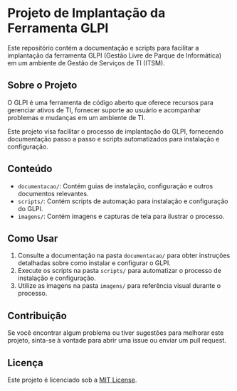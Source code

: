 # Projeto de Implantação da Ferramenta GLPI

Este repositório contém a documentação e scripts para facilitar a implantação da ferramenta GLPI (Gestão Livre de Parque de Informática) em um ambiente de Gestão de Serviços de TI (ITSM).

## Sobre o Projeto

O GLPI é uma ferramenta de código aberto que oferece recursos para gerenciar ativos de TI, fornecer suporte ao usuário e acompanhar problemas e mudanças em um ambiente de TI.

Este projeto visa facilitar o processo de implantação do GLPI, fornecendo documentação passo a passo e scripts automatizados para instalação e configuração.

## Conteúdo

- `documentacao/`: Contém guias de instalação, configuração e outros documentos relevantes.
- `scripts/`: Contém scripts de automação para instalação e configuração do GLPI.
- `imagens/`: Contém imagens e capturas de tela para ilustrar o processo.

## Como Usar

1. Consulte a documentação na pasta `documentacao/` para obter instruções detalhadas sobre como instalar e configurar o GLPI.
2. Execute os scripts na pasta `scripts/` para automatizar o processo de instalação e configuração.
3. Utilize as imagens na pasta `imagens/` para referência visual durante o processo.

## Contribuição

Se você encontrar algum problema ou tiver sugestões para melhorar este projeto, sinta-se à vontade para abrir uma issue ou enviar um pull request.

## Licença

Este projeto é licenciado sob a [MIT License](LICENSE).

